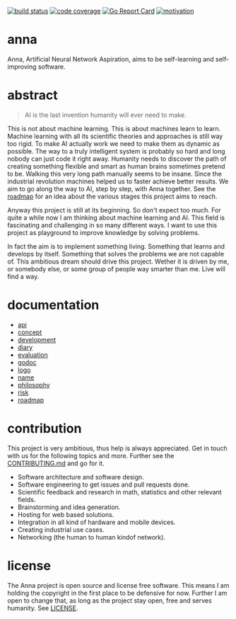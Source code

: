 [![build status](https://travis-ci.org/xh3b4sd/anna.svg?branch=master)](https://travis-ci.org/xh3b4sd/anna) [![code coverage](https://codecov.io/github/xh3b4sd/anna/coverage.svg?branch=master)](https://codecov.io/github/xh3b4sd/anna?branch=master) [![Go Report Card](https://goreportcard.com/badge/github.com/xh3b4sd/anna)](https://goreportcard.com/report/github.com/xh3b4sd/anna) [![motivation](https://img.shields.io/badge/made%20with-%E2%99%A1-ff69b4.svg)](https://github.com/xh3b4sd/anna)

# anna
Anna, Artificial Neural Network Aspiration, aims to be self-learning and
self-improving software.

# abstract

> AI is the last invention humanity will ever need to make.

This is not about machine learning. This is about machines learn to learn.
Machine learning with all its scientific theories and approaches is still way
too rigid. To make AI actually work we need to make them as dynamic as
possible. The way to a truly intelligent system is probably so hard and long
nobody can just code it right away. Humanity needs to discover the path of
creating something flexible and smart as human brains sometimes pretend to be.
Walking this very long path manually seems to be insane. Since the industrial
revolution machines helped us to faster achieve better results. We aim to go
along the way to AI, step by step, with Anna together. See the
[roadmap](doc/roadmap) for an idea about the various stages this project aims
to reach.

Anyway this project is still at its beginning. So don't expect too much. For
quite a while now I am thinking about machine learning and AI. This field is
fascinating and challenging in so many different ways. I want to use this
project as playground to improve knowledge by solving problems.

In fact the aim is to implement something living. Something that learns and
develops by itself. Something that solves the problems we are not capable of.
This ambitious dream should drive this project. Wether it is driven by me, or
somebody else, or some group of people way smarter than me. Live will find a way.

# documentation
- [api](doc/api)
- [concept](doc/concept)
- [development](doc/development)
- [diary](doc/diary)
- [evaluation](doc/evaluation)
- [godoc](https://godoc.org/github.com/xh3b4sd/anna)
- [logo](doc/logo)
- [name](doc/name)
- [philosophy](doc/philosophy)
- [risk](doc/risk)
- [roadmap](doc/roadmap)

# contribution
This project is very ambitious, thus help is always appreciated. Get in touch
with us for the following topics and more. Further see the
[CONTRIBUTING.md](/.github.com/CONTRIBUTING.md) and go for it.

- Software architecture and software design.
- Software engineering to get issues and pull requests done.
- Scientific feedback and research in math, statistics and other relevant fields.
- Brainstorming and idea generation.
- Hosting for web based solutions.
- Integration in all kind of hardware and mobile devices.
- Creating industrial use cases.
- Networking (the human to human kindof network).

# license
The Anna project is open source and license free software. This means I am
holding the copyright in the first place to be defensive for now. Further I am
open to change that, as long as the project stay open, free and serves
humanity. See [LICENSE](LICENSE).
